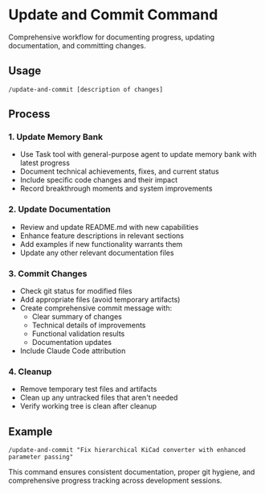 # Update and Commit Command

Comprehensive workflow for documenting progress, updating documentation, and committing changes.

## Usage
```
/update-and-commit [description of changes]
```

## Process

### 1. Update Memory Bank
- Use Task tool with general-purpose agent to update memory bank with latest progress
- Document technical achievements, fixes, and current status
- Include specific code changes and their impact
- Record breakthrough moments and system improvements

### 2. Update Documentation
- Review and update README.md with new capabilities
- Enhance feature descriptions in relevant sections
- Add examples if new functionality warrants them
- Update any other relevant documentation files

### 3. Commit Changes
- Check git status for modified files
- Add appropriate files (avoid temporary artifacts)
- Create comprehensive commit message with:
  - Clear summary of changes
  - Technical details of improvements
  - Functional validation results
  - Documentation updates
- Include Claude Code attribution

### 4. Cleanup
- Remove temporary test files and artifacts
- Clean up any untracked files that aren't needed
- Verify working tree is clean after cleanup

## Example
```
/update-and-commit "Fix hierarchical KiCad converter with enhanced parameter passing"
```

This command ensures consistent documentation, proper git hygiene, and comprehensive progress tracking across development sessions.